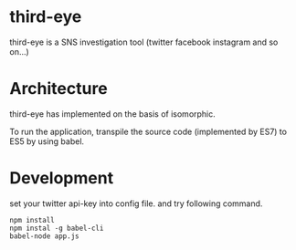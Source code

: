 # third-eye
third-eye is a SNS investigation tool (twitter facebook instagram and so on...)

# Architecture
third-eye has implemented on the basis of isomorphic.

To run the application, transpile the source code (implemented by ES7) to ES5 by using babel.

# Development

set your twitter api-key into config file.
and try following command.

    npm install
    npm instal -g babel-cli
    babel-node app.js
